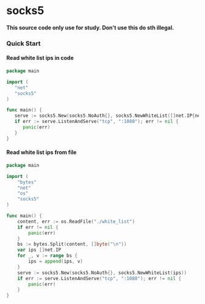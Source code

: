 # socks5 

**This source code only use for study. Don't use this do sth illegal.**



### Quick Start

#### Read white list ips in code

```go
package main

import (
   "net"
   "socks5"
)

func main() {
   serve := socks5.New(socks5.NoAuth{}, socks5.NewWhiteList([]net.IP{net.IP("127.0.0.1")}))
   if err := serve.ListenAndServe("tcp", ":1080"); err != nil {
      panic(err)
   }
}
```

#### Read white list ips from file

```go
package main

import (
	"bytes"
	"net"
	"os"
	"socks5"
)

func main() {
	content, err := os.ReadFile("./white_list")
	if err != nil {
		panic(err)
	}
	bs := bytes.Split(content, []byte("\n"))
	var ips []net.IP
	for _, v := range bs {
		ips = append(ips, v)
	}
	serve := socks5.New(socks5.NoAuth{}, socks5.NewWhiteList(ips))
	if err := serve.ListenAndServe("tcp", ":1080"); err != nil {
		panic(err)
	}
}
```
